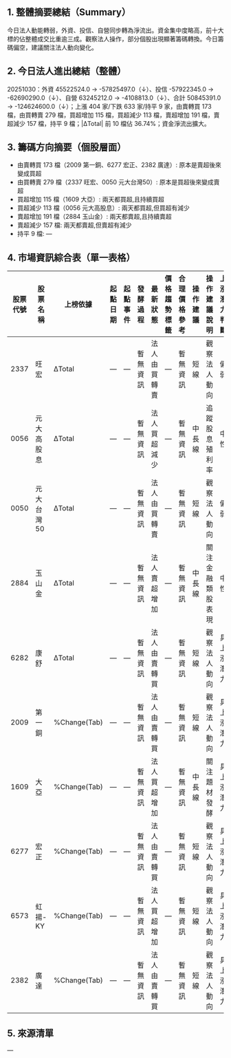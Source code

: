 ## 1. 整體摘要總結（Summary）
今日法人動能轉弱，外資、投信、自營同步轉為淨流出。資金集中度略高，前十大標的佔整體成交比重逾三成。觀察法人操作，部分個股出現顯著籌碼轉換。今日籌碼偏空，建議關注法人動向變化。

## 2. 今日法人進出總結（整體）
20251030：外資 45522524.0 → -57825497.0（↓）、投信 -57922345.0 → -62690290.0（↓）、自營 63245212.0 → -4108813.0（↓）、合計 50845391.0 → -124624600.0（↓）；上漲 404 家/下跌 633 家/持平 9 家，由賣轉買 173 檔，由買轉賣 279 檔，買超增加 115 檔，買超減少 113 檔，賣超增加 191 檔，賣超減少 157 檔，持平 9 檔；|ΔTotal| 前 10 檔佔 36.74%；資金淨流出擴大。

## 3. 籌碼方向摘要（個股層面）
- 由賣轉買 173 檔（2009 第一銅、6277 宏正、2382 廣達）: 原本是賣超後來變成買超
- 由買轉賣 279 檔（2337 旺宏、0050 元大台灣50）: 原本是買超後來變成賣超
- 買超增加 115 檔（1609 大亞）: 兩天都買超,且持續買超
- 買超減少 113 檔（0056 元大高股息）: 兩天都買超,但買超有減少
- 賣超增加 191 檔（2884 玉山金）: 兩天都賣超,且持續賣超
- 賣超減少 157 檔: 兩天都賣超,但賣超有減少
- 持平 9 檔: —

## 4. 市場資訊綜合表（單一表格）
| 股票代號 | 股票名稱 | 上榜依據 | 起點日期 | 起點事件 | 發酵過程 | 最新狀態 | 價格趨勢標籤 | 合理價格參考 | 操作建議 | 操作建議說明 | 上漲潛力判斷 | 資料來源SID |
|---|---|---|---|---|---|---|---|---|---|---|---|---|
| 2337 | 旺宏 | ΔTotal | — | — | 暫無資訊 | 法人由買轉賣 | — | 暫無資訊 | 短線 | 觀察法人動向 | 偏弱 | — |
| 0056 | 元大高股息 | ΔTotal | — | — | 暫無資訊 | 法人買超減少 | — | 暫無資訊 | 中長線 | 追蹤股息殖利率 | 中性 | — |
| 0050 | 元大台灣50 | ΔTotal | — | — | 暫無資訊 | 法人由買轉賣 | — | 暫無資訊 | 短線 | 觀察法人動向 | 偏弱 | — |
| 2884 | 玉山金 | ΔTotal | — | — | 暫無資訊 | 法人賣超增加 | — | 暫無資訊 | 中長線 | 關注金融類股表現 | 中性 | — |
| 6282 | 康舒 | ΔTotal | — | — | 暫無資訊 | 法人由賣轉買 | — | 暫無資訊 | 短線 | 觀察法人動向 | 具上漲潛力 | — |
| 2009 | 第一銅 | %Change(Tab) | — | — | 暫無資訊 | 法人由賣轉買 | — | 暫無資訊 | 短線 | 觀察法人動向 | 具上漲潛力 | — |
| 1609 | 大亞 | %Change(Tab) | — | — | 暫無資訊 | 法人買超增加 | — | 暫無資訊 | 中長線 | 關注題材發酵 | 具上漲潛力 | — |
| 6277 | 宏正 | %Change(Tab) | — | — | 暫無資訊 | 法人由賣轉買 | — | 暫無資訊 | 短線 | 觀察法人動向 | 具上漲潛力 | — |
| 6573 | 虹揚-KY | %Change(Tab) | — | — | 暫無資訊 | 法人買超增加 | — | 暫無資訊 | 短線 | 觀察法人動向 | 具上漲潛力 | — |
| 2382 | 廣達 | %Change(Tab) | — | — | 暫無資訊 | 法人由賣轉買 | — | 暫無資訊 | 短線 | 觀察法人動向 | 具上漲潛力 | — |

## 5. 來源清單
—
